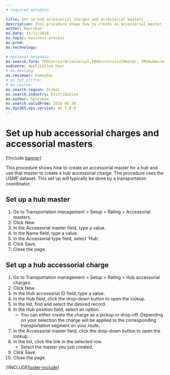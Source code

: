 ```yaml
--- 
# required metadata 
 
title: Set up hub accessorial charges and accessorial masters
description: This procedure shows how to create an accessorial master for a hub and use that master to create a hub accessorial charge. 
author: Henrikan
ms.date: 11/11/2016
ms.topic: business-process 
ms.prod:  
ms.technology:  
 
# optional metadata 
ms.search.form: TMSCarrierAccessorial,TMSAccessorialMaster, TMSHubAccessorial
audience: Application User 
# ms.devlang:  
ms.reviewer: kamaybac
# ms.tgt_pltfrm:  
# ms.custom:  
ms.search.region: Global
ms.search.industry: Distribution
ms.author: henrikan
ms.search.validFrom: 2016-06-30 
ms.dyn365.ops.version: AX 7.0.0 
---
```

# Set up hub accessorial charges and accessorial masters

[!include [banner](../../includes/banner.md)]

This procedure shows how to create an accessorial master for a hub and use that master to create a hub accessorial charge. The procedure uses the USMF dataset. This set up will typically be done by a transportation coordinator.


## Set up a hub master
1. Go to Transportation management > Setup > Rating > Accessorial masters.
2. Click New.
3. In the Accessorial master field, type a value.
4. In the Name field, type a value.
5. In the Accessorial type field, select 'Hub'.
6. Click Save.
7. Close the page.

## Set up a hub accessorial charge
1. Go to Transportation management > Setup > Rating > Hub accessorial charges.
2. Click New.
3. In the Hub accessorial ID field, type a value.
4. In the Hub field, click the drop-down button to open the lookup.
5. In the list, find and select the desired record.
6. In the Hub position field, select an option.
    * You can either create the charge as a pickup or drop-off. Depending on your selection the charge will be applied to the corresponding transportation segment on your route.  
7. In the Accessorial master field, click the drop-down button to open the lookup.
8. In the list, click the link in the selected row.
    * Select the master you just created.  
9. Click Save.
10. Close the page.



[!INCLUDE[footer-include](../../../includes/footer-banner.md)]